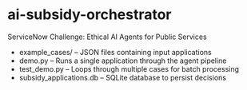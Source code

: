 # ai-subsidy-orchestrator
ServiceNow Challenge: Ethical AI Agents for Public Services
- example_cases/ – JSON files containing input applications
- demo.py – Runs a single application through the agent pipeline
- test_demo.py – Loops through multiple cases for batch processing
- subsidy_applications.db – SQLite database to persist decisions
